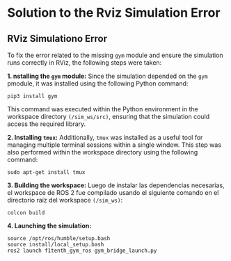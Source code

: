 # Solution to the Rviz Simulation Error

## RViz Simulationo Error

To fix the error related to the missing ```gym``` module and ensure the simulation runs correctly in RViz, the following steps were taken:

**1. nstalling the ```gym``` module:** Since the simulation depended on the ```gym``` pmodule, it was installed using the following Python command:

```
pip3 install gym
```

This command was executed within the Python environment in the workspace directory ```(/sim_ws/src)```, ensuring that the simulation could access the required library.

**2. Installing ```tmux```:** Additionally, ```tmux``` was installed as a useful tool for managing multiple terminal sessions within a single window. This step was also performed within the workspace directory using the following command:

```
sudo apt-get install tmux
```

**3. Building the workspace:** Luego de instalar las dependencias necesarias, el workspace de ROS 2 fue compilado usando el siguiente comando en el directorio raíz del workspace ```(/sim_ws)```:

```
colcon build
```

**4. Launching the simulation:**
```
source /opt/ros/humble/setup.bash
source install/local_setup.bash
ros2 launch f1tenth_gym_ros gym_bridge_launch.py
```
